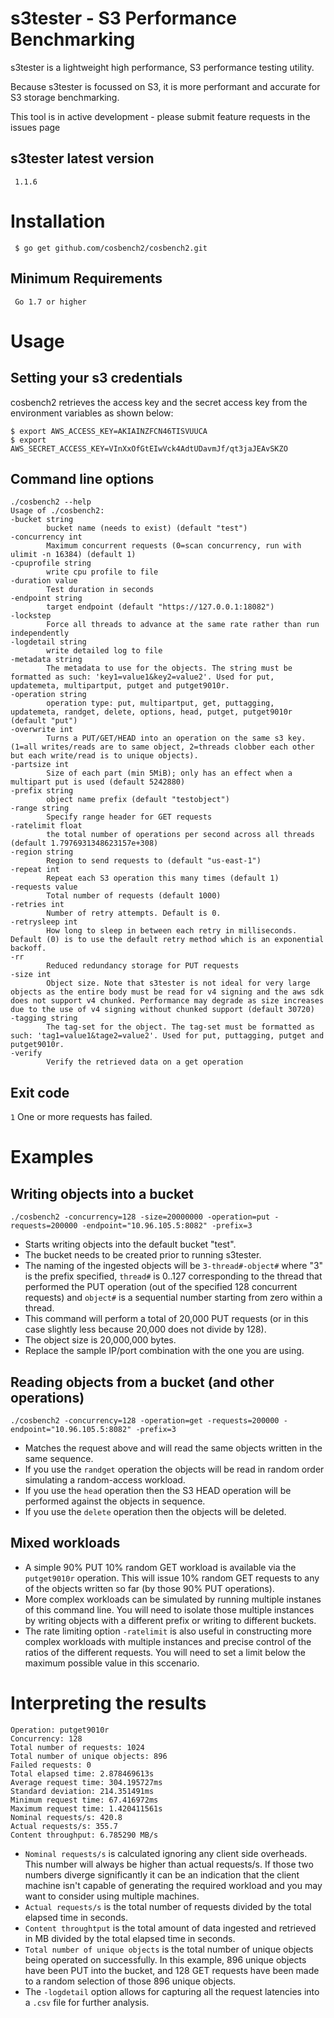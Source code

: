 # s3tester - S3 Performance Benchmarking 


s3tester is a lightweight high performance, S3 performance testing utility. 

Because s3tester is focussed on S3, it is more performant and accurate for S3 storage benchmarking.

This tool is in active development - please submit feature requests in the issues page


## s3tester latest version

	 1.1.6

# Installation

     $ go get github.com/cosbench2/cosbench2.git
## Minimum Requirements
	
	 Go 1.7 or higher

# Usage

## Setting your s3 credentials

cosbench2 retrieves the access key and the secret access key from the environment variables as shown below:

    $ export AWS_ACCESS_KEY=AKIAINZFCN46TISVUUCA
    $ export AWS_SECRET_ACCESS_KEY=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

## Command line options

	./cosbench2 --help
	Usage of ./cosbench2:
  	-bucket string
        	bucket name (needs to exist) (default "test")
  	-concurrency int
        	Maximum concurrent requests (0=scan concurrency, run with ulimit -n 16384) (default 1)
  	-cpuprofile string
        	write cpu profile to file
  	-duration value
        	Test duration in seconds
  	-endpoint string
        	target endpoint (default "https://127.0.0.1:18082")
  	-lockstep
        	Force all threads to advance at the same rate rather than run independently
  	-logdetail string
        	write detailed log to file
  	-metadata string
        	The metadata to use for the objects. The string must be formatted as such: 'key1=value1&key2=value2'. Used for put, updatemeta, multipartput, putget and putget9010r.
  	-operation string
        	operation type: put, multipartput, get, puttagging, updatemeta, randget, delete, options, head, putget, putget9010r (default "put")
  	-overwrite int
        	Turns a PUT/GET/HEAD into an operation on the same s3 key. (1=all writes/reads are to same object, 2=threads clobber each other but each write/read is to unique objects).
  	-partsize int
        	Size of each part (min 5MiB); only has an effect when a multipart put is used (default 5242880)
  	-prefix string
        	object name prefix (default "testobject")
  	-range string
        	Specify range header for GET requests
  	-ratelimit float
        	the total number of operations per second across all threads (default 1.7976931348623157e+308)
  	-region string
        	Region to send requests to (default "us-east-1")
  	-repeat int
        	Repeat each S3 operation this many times (default 1)
  	-requests value
        	Total number of requests (default 1000)
  	-retries int
        	Number of retry attempts. Default is 0.
  	-retrysleep int
        	How long to sleep in between each retry in milliseconds. Default (0) is to use the default retry method which is an exponential backoff.
  	-rr
        	Reduced redundancy storage for PUT requests
  	-size int
        	Object size. Note that s3tester is not ideal for very large objects as the entire body must be read for v4 signing and the aws sdk does not support v4 chunked. Performance may degrade as size increases due to the use of v4 signing without chunked support (default 30720)
  	-tagging string
        	The tag-set for the object. The tag-set must be formatted as such: 'tag1=value1&tage2=value2'. Used for put, puttagging, putget and putget9010r.
  	-verify
        	Verify the retrieved data on a get operation 

## Exit code
`1` One or more requests has failed.

# Examples

## Writing objects into a bucket

    ./cosbench2 -concurrency=128 -size=20000000 -operation=put -requests=200000 -endpoint="10.96.105.5:8082" -prefix=3

- Starts writing objects into the default bucket "test".
- The bucket needs to be created prior to running s3tester.
- The naming of the ingested objects will be `3-thread#-object#` where "3" is the prefix specified, `thread#` is 0..127 corresponding to the thread that performed the PUT operation (out of the specified 128 concurrent requests) and `object#` is a sequential number starting from zero within a thread.
- This command will perform a total of 20,000 PUT requests (or in this case slightly less because 20,000 does not divide by 128).
- The object size is 20,000,000 bytes.
- Replace the sample IP/port combination with the one you are using.

## Reading objects from a bucket (and other operations)
    ./cosbench2 -concurrency=128 -operation=get -requests=200000 -endpoint="10.96.105.5:8082" -prefix=3

- Matches the request above and will read the same objects written in the same sequence.
- If you use the `randget` operation the objects will be read in random order simulating a random-access workload.
- If you use the `head` operation then the S3 HEAD operation will be performed against the objects in sequence.
- If you use the `delete` operation then the objects will be deleted.

## Mixed workloads
- A simple 90% PUT 10% random GET workload is available via the `putget9010r` operation.  This will issue 10% random GET requests to any of the objects written so far (by those 90% PUT operations).
- More complex workloads can be simulated by running multiple instanes of this command line.  You will need to isolate those multiple instances by writing objects with a different prefix or writing to different buckets.
- The rate limiting option `-ratelimit` is also useful in constructing more complex workloads with multiple instances and precise control of the ratios of the different requests.  You will need to set a limit below the maximum possible value in this sccenario.

# Interpreting the results
	Operation: putget9010r
	Concurrency: 128
	Total number of requests: 1024
	Total number of unique objects: 896
	Failed requests: 0
	Total elapsed time: 2.878469613s
	Average request time: 304.195727ms
	Standard deviation: 214.351491ms
	Minimum request time: 67.416972ms
	Maximum request time: 1.420411561s
	Nominal requests/s: 420.8
	Actual requests/s: 355.7
	Content throughput: 6.785290 MB/s


- `Nominal requests/s` is calculated ignoring any client side overheads.  This number will always be higher than actual requests/s.  If those two numbers diverge significantly it can be an indication that the client machine isn't capable of generating the required workload and you may want to consider using multiple machines.
- `Actual requests/s` is the total number of requests divided by the total elapsed time in seconds.
- `Content throughtput` is the total amount of data ingested and retrieved in MB divided by the total elapsed time in seconds.
- `Total number of unique objects` is the total number of unique objects being operated on successfully. In this example, 896 unique objects have been PUT into the bucket, and 128 GET requests have been made to a random selection of those 896 unique objects.
- The `-logdetail` option allows for capturing all the request latencies into a `.csv` file for further analysis.
